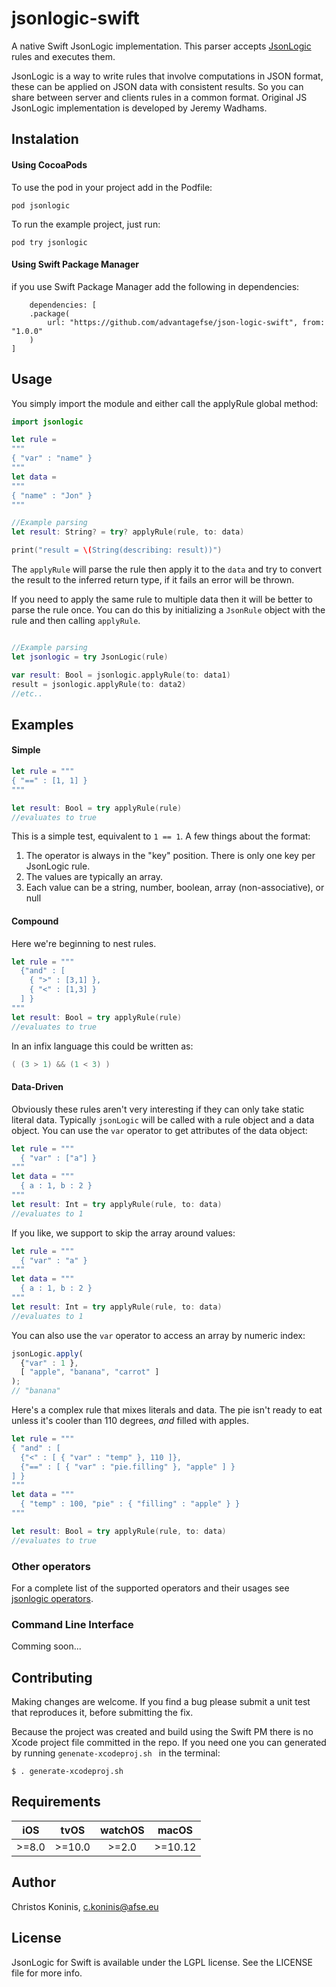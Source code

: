 # jsonlogic-swift

A native Swift JsonLogic implementation. This parser accepts [JsonLogic](http://jsonlogic.com) 
rules and executes them. 

JsonLogic is a way to write rules that involve computations in JSON 
format, these can be applied on JSON data with consistent results. So you can share between server and clients rules in a common format. Original JS JsonLogic implementation is developed by Jeremy Wadhams.

## Instalation

#### Using CocoaPods

To use the pod in your project add in the Podfile:

    pod jsonlogic
    
To run the example project, just run:

    pod try jsonlogic    

#### Using Swift Package Manager

if you use Swift Package Manager add the following in dependencies:

        dependencies: [
        .package(
            url: "https://github.com/advantagefse/json-logic-swift", from: "1.0.0"
        )
    ]

## Usage

You simply import the module and either call the applyRule global method:

```swift
import jsonlogic

let rule =
"""
{ "var" : "name" }
"""
let data =
"""
{ "name" : "Jon" }
"""

//Example parsing
let result: String? = try? applyRule(rule, to: data)

print("result = \(String(describing: result))")
```

The ```applyRule``` will parse the rule then apply it to the ```data``` and try to convert the 
result to
 the 
inferred return 
type, 
if it fails an error will be thrown.

If you need to apply the same rule to multiple data then it will be better to parse the rule once.
You can do this by initializing a ```JsonRule``` object with the rule and then calling 
```applyRule```.

```swift

//Example parsing
let jsonlogic = try JsonLogic(rule)

var result: Bool = jsonlogic.applyRule(to: data1)
result = jsonlogic.applyRule(to: data2)
//etc..

```

## Examples

#### Simple
```Swift
let rule = """
{ "==" : [1, 1] }
"""

let result: Bool = try applyRule(rule)
//evaluates to true
```

This is a simple test, equivalent to `1 == 1`.  A few things about the format:

  1. The operator is always in the "key" position. There is only one key per JsonLogic rule.
  1. The values are typically an array.
  1. Each value can be a string, number, boolean, array (non-associative), or null

#### Compound
Here we're beginning to nest rules.

```Swift
let rule = """
  {"and" : [
    { ">" : [3,1] },
    { "<" : [1,3] }
  ] }
"""
let result: Bool = try applyRule(rule)
//evaluates to true
```

In an infix language this could be written as:

```Swift
( (3 > 1) && (1 < 3) )
```

#### Data-Driven

Obviously these rules aren't very interesting if they can only take static literal data. 
Typically `jsonLogic` will be called with a rule object and a data object. You can use the `var` 
operator to get attributes of the data object:

```Swift
let rule = """
  { "var" : ["a"] }
"""
let data = """
  { a : 1, b : 2 }
"""
let result: Int = try applyRule(rule, to: data)
//evaluates to 1
```

If you like, we support to skip the array around values:

```Swift
let rule = """
  { "var" : "a" }
"""
let data = """
  { a : 1, b : 2 }
"""
let result: Int = try applyRule(rule, to: data)
//evaluates to 1
```

You can also use the `var` operator to access an array by numeric index:

```js
jsonLogic.apply(
  {"var" : 1 },
  [ "apple", "banana", "carrot" ]
);
// "banana"
```

Here's a complex rule that mixes literals and data. The pie isn't ready to eat unless it's cooler than 110 degrees, *and* filled with apples.

```Swift
let rule = """
{ "and" : [
  {"<" : [ { "var" : "temp" }, 110 ]},
  {"==" : [ { "var" : "pie.filling" }, "apple" ] }
] }
"""
let data = """
  { "temp" : 100, "pie" : { "filling" : "apple" } }
"""

let result: Bool = try applyRule(rule, to: data)
//evaluates to true
```

### Other operators

For a complete list of the supported operators and their usages see [jsonlogic operators](http://jsonlogic.com/operations.html).

### Command Line Interface

Comming soon...

## Contributing

Making changes are welcome. 
If you find a bug please submit a unit test that reproduces it, before submitting the fix.

Because the project was created and build using the Swift PM there is no Xcode project file 
committed in the repo. If you need one you can generated by running ```genenate-xcodeproj.sh ``` 
in the terminal:

```
$ . generate-xcodeproj.sh
```

## Requirements


| iOS      | tvOS       | watchOS    | macOS      |
| :------: |:----------:|:----------:|:----------:|
| >=8.0    | >=10.0     | >=2.0      | >=10.12    |


## Author

Christos Koninis, c.koninis@afse.eu

## License

JsonLogic for Swift is available under the LGPL license. See the LICENSE file for more info.
